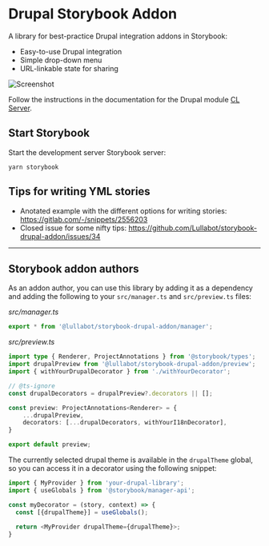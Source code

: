 # Drupal Storybook Addon

A library for best-practice Drupal integration addons in Storybook:

- Easy-to-use Drupal integration
- Simple drop-down menu
- URL-linkable state for sharing

![Screenshot](./assets/screenshot.png)

Follow the instructions in the documentation for the Drupal module [CL Server](https://git.drupalcode.org/project/cl_server/-/blob/2.x/docs/storybook.md?ref_type=heads).

## Start Storybook

Start the development server Storybook server:

```console
yarn storybook
```

## Tips for writing YML stories

- Anotated example with the different options for writing stories: https://gitlab.com/-/snippets/2556203
- Closed issue for some nifty tips: https://github.com/Lullabot/storybook-drupal-addon/issues/34

---

## Storybook addon authors

As an addon author, you can use this library by adding it as a dependency and adding the following to your `src/manager.ts` and `src/preview.ts` files:

*src/manager.ts*
```typescript
export * from '@lullabot/storybook-drupal-addon/manager';
```

*src/preview.ts*
```typescript
import type { Renderer, ProjectAnnotations } from '@storybook/types';
import drupalPreview from '@lullabot/storybook-drupal-addon/preview';
import { withYourDrupalDecorator } from './withYourDecorator';

// @ts-ignore
const drupalDecorators = drupalPreview?.decorators || [];

const preview: ProjectAnnotations<Renderer> = {
    ...drupalPreview,
    decorators: [...drupalDecorators, withYourI18nDecorator],
}

export default preview;
```

The currently selected drupal theme is available in the `drupalTheme` global, so you can access it in a decorator using the following snippet:

```typescript
import { MyProvider } from 'your-drupal-library';
import { useGlobals } from '@storybook/manager-api';

const myDecorator = (story, context) => {
  const [{drupalTheme}] = useGlobals();
  
  return <MyProvider drupalTheme={drupalTheme}>;
}
```
